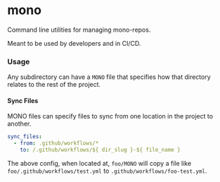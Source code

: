 # mono

Command line utilities for managing mono-repos.

Meant to be used by developers and in CI/CD.

### Usage

Any subdirectory can have a `MONO` file that specifies how that directory relates to the rest
of the project.

#### Sync Files

MONO files can specify files to sync from one location in the project to another.

```yaml
sync_files:
  - from: .github/workflows/*
    to: /.github/workflows/${ dir_slug }-${ file_name }
```

The above config, when located at, `foo/MONO` will copy a file like
`foo/.github/workflows/test.yml` to `.github/workflows/foo-test.yml`.
